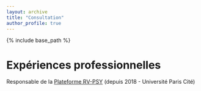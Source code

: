 ```yaml
---
layout: archive
title: "Consultation"
author_profile: true
---
```


{% include base_path %}

Expériences professionnelles
======
 Responsable de la [Plateforme RV-PSY](https://psychologie.u-paris.fr/plateforme-rv/la-plateforme-rv/)  (depuis 2018 - Université Paris Cité) 
 